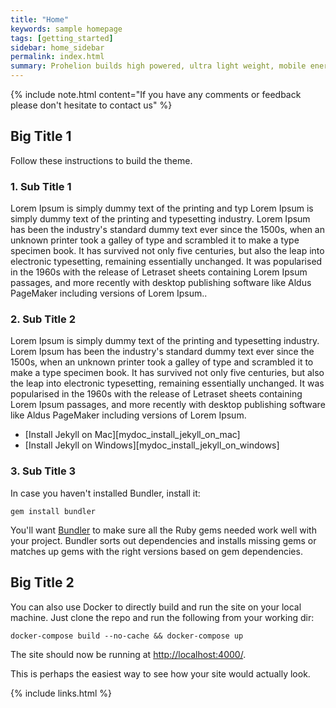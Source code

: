 ```yaml
---
title: "Home"
keywords: sample homepage
tags: [getting_started]
sidebar: home_sidebar
permalink: index.html
summary: Prohelion builds high powered, ultra light weight, mobile energy solutions, to power the vehicles and minds of the future.
---
```


{% include note.html content="If you have any comments or feedback please don't hesitate to contact us" %}

## Big Title 1

Follow these instructions to build the theme.

### 1. Sub Title 1
Lorem Ipsum is simply dummy text of the printing and typ
Lorem Ipsum is simply dummy text of the printing and typesetting industry. Lorem Ipsum has been the industry's standard dummy text ever since the 1500s, when an unknown printer took a galley of type and scrambled it to make a type specimen book. It has survived not only five centuries, but also the leap into electronic typesetting, remaining essentially unchanged. It was popularised in the 1960s with the release of Letraset sheets containing Lorem Ipsum passages, and more recently with desktop publishing software like Aldus PageMaker including versions of Lorem Ipsum..

### 2. Sub Title 2

Lorem Ipsum is simply dummy text of the printing and typesetting industry. Lorem Ipsum has been the industry's standard dummy text ever since the 1500s, when an unknown printer took a galley of type and scrambled it to make a type specimen book. It has survived not only five centuries, but also the leap into electronic typesetting, remaining essentially unchanged. It was popularised in the 1960s with the release of Letraset sheets containing Lorem Ipsum passages, and more recently with desktop publishing software like Aldus PageMaker including versions of Lorem Ipsum.

* [Install Jekyll on Mac][mydoc_install_jekyll_on_mac]
* [Install Jekyll on Windows][mydoc_install_jekyll_on_windows]

### 3. Sub Title 3

In case you haven't installed Bundler, install it:

```
gem install bundler
```

You'll want [Bundler](http://bundler.io/) to make sure all the Ruby gems needed work well with your project. Bundler sorts out dependencies and installs missing gems or matches up gems with the right versions based on gem dependencies.

## Big Title 2

You can also use Docker to directly build and run the site on your local machine. Just clone the repo and run the following from your working dir:
```
docker-compose build --no-cache && docker-compose up
```
The site should now be running at [http://localhost:4000/](http://localhost:4000/).

This is perhaps the easiest way to see how your site would actually look.


{% include links.html %}
